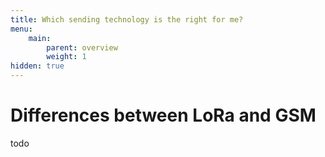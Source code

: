 ```yaml
---
title: Which sending technology is the right for me?
menu:
    main:
        parent: overview
        weight: 1
hidden: true
---
```


# Differences between LoRa and GSM
todo